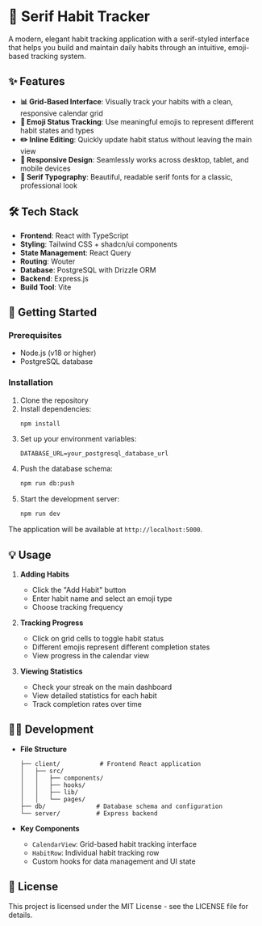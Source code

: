 # 📝 Serif Habit Tracker

A modern, elegant habit tracking application with a serif-styled interface that helps you build and maintain daily habits through an intuitive, emoji-based tracking system.

## ✨ Features

- **📊 Grid-Based Interface**: Visually track your habits with a clean, responsive calendar grid
- **🎯 Emoji Status Tracking**: Use meaningful emojis to represent different habit states and types
- **✏️ Inline Editing**: Quickly update habit status without leaving the main view
- **📱 Responsive Design**: Seamlessly works across desktop, tablet, and mobile devices
- **🎨 Serif Typography**: Beautiful, readable serif fonts for a classic, professional look

## 🛠️ Tech Stack

- **Frontend**: React with TypeScript
- **Styling**: Tailwind CSS + shadcn/ui components
- **State Management**: React Query
- **Routing**: Wouter
- **Database**: PostgreSQL with Drizzle ORM
- **Backend**: Express.js
- **Build Tool**: Vite

## 🚀 Getting Started

### Prerequisites

- Node.js (v18 or higher)
- PostgreSQL database

### Installation

1. Clone the repository
2. Install dependencies:
   ```bash
   npm install
   ```
3. Set up your environment variables:
   ```
   DATABASE_URL=your_postgresql_database_url
   ```
4. Push the database schema:
   ```bash
   npm run db:push
   ```
5. Start the development server:
   ```bash
   npm run dev
   ```

The application will be available at `http://localhost:5000`.

## 💡 Usage

1. **Adding Habits**
   - Click the "Add Habit" button
   - Enter habit name and select an emoji type
   - Choose tracking frequency

2. **Tracking Progress**
   - Click on grid cells to toggle habit status
   - Different emojis represent different completion states
   - View progress in the calendar view

3. **Viewing Statistics**
   - Check your streak on the main dashboard
   - View detailed statistics for each habit
   - Track completion rates over time

## 🧑‍💻 Development

- **File Structure**
  ```
  ├── client/           # Frontend React application
  │   ├── src/
  │   │   ├── components/
  │   │   ├── hooks/
  │   │   ├── lib/
  │   │   └── pages/
  ├── db/              # Database schema and configuration
  └── server/          # Express backend
  ```

- **Key Components**
  - `CalendarView`: Grid-based habit tracking interface
  - `HabitRow`: Individual habit tracking row
  - Custom hooks for data management and UI state

## 📄 License

This project is licensed under the MIT License - see the LICENSE file for details.
